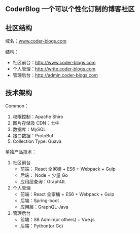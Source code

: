 ## CoderBlog 一个可以个性化订制的博客社区

## 社区结构

域名：www.coder-blogs.com

结构：

- 社区前台：http://www.coder-blogs.com
- 个人管理：http://write.coder-blogs.com
- 管理后台：http://admin.coder-blogs.com

## 技术架构

Common：

1. 权限控制：Apache Shiro
2. 图片存储及 CDN：七牛
3. 数据库：MySQL
4. 接口数据：ProtoBuf
5. Collection Type: Guava

单独产品技术：

1. 社区前台
   - 前端： React 全家桶 + ES6 + Webpack + Gulp
   - 后端： Node + 少量 Go
   - 应用层查询：GraphQL
2. 个人管理
   - 前端：React 全家桶 + ES6 + Webpack + Gulp
   - 后端：Spring-boot
   - 应用层：GraphQL-Java
3. 管理后台
   - 前端：SB Admin(or others) + Vue.js
   - 后端：Python(or Go)

